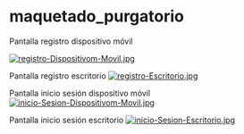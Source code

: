 # maquetado_purgatorio

Pantalla registro dispositivo móvil

[![registro-Dispositivom-Movil.jpg](https://i.postimg.cc/fTkYVgPN/registro-Dispositivom-Movil.jpg)](https://postimg.cc/YhKvV8kn)

Pantalla registro escritorio
[![registro-Escritorio.jpg](https://i.postimg.cc/pLF8Z5xc/registro-Escritorio.jpg)](https://postimg.cc/jDRLq5Dy)

Pantalla inicio sesión dispositivo móvil
[![inicio-Sesion-Dispositivom-Movil.jpg](https://i.postimg.cc/WbKggwRJ/inicio-Sesion-Dispositivom-Movil.jpg)](https://postimg.cc/tY3sHP4X)

Pantalla inicio sesión escritorio
[![inicio-Sesion-Escritorio.jpg](https://i.postimg.cc/yNCRr681/inicio-Sesion-Escritorio.jpg)](https://postimg.cc/mPVhPs9J)

